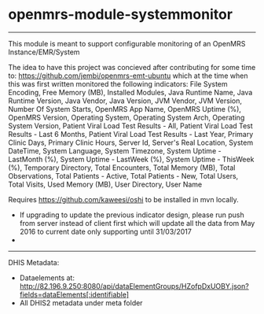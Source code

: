 # openmrs-module-systemmonitor
------------------------------
This module is meant to support configurable monitoring of an OpenMRS Instance/EMR/System

The idea to have this project was concieved after contributing for some time to: https://github.com/jembi/openmrs-emt-ubuntu which at the time when this was first written monitored the following indicators:
File System Encoding, Free Memory (MB), Installed Modules, Java Runtime Name, Java Runtime Version, Java Vendor, Java Version, JVM Vendor, JVM Version, Number Of System Starts, OpenMRS App Name, OpenMRS Uptime (%), OpenMRS Version, Operating System, Operating System Arch, Operating System Version, Patient Viral Load Test Results - All, Patient Viral Load Test Results - Last 6 Months, Patient Viral Load Test Results - Last Year, Primary Clinic Days, Primary Clinic Hours, Server Id, Server's Real Location, System DateTime, System Language, System Timezone, System Uptime - LastMonth (%), System Uptime - LastWeek (%), System Uptime - ThisWeek (%), Temporary Directory, Total Encounters, Total Memory (MB), Total Observations, Total Patients - Active, Total Patients - New, Total Users, Total Visits, Used Memory (MB), User Directory, User Name

Requires https://github.com/kaweesi/oshi to be installed in mvn locally.

* If upgrading to update the previous indicator design, please run push from server instead of client first which will update all the data from May 2016 to current date only supporting until 31/03/2017
* 

---------------
DHIS Metadata:

* Dataelements at: http://82.196.9.250:8080/api/dataElementGroups/HZofpDxUOBY.json?fields=dataElements[:identifiable]
* All DHIS2 metadata under meta folder
